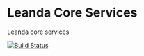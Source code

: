 # Leanda Core Services

Leanda core services

[![Build Status](https://travis-ci.org/ArqiSoft/leanda-core.svg?branch=master)](https://travis-ci.org/ArqiSoft/leanda-core)
